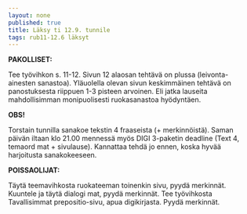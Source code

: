```yaml
---
layout: none
published: true
title: Läksy ti 12.9. tunnile
tags: rub11-12.6 läksyt
---
```

**PAKOLLISET:**

Tee työvihkon s. 11-12. Sivun 12 alaosan tehtävä on plussa (leivonta-ainesten sanastoa). Yläuolella olevan sivun keskimmäinen tehtävä on panostuksesta riippuen 1-3 pisteen arvoinen. Eli jatka lauseita mahdollisimman monipuolisesti ruokasanastoa hyödyntäen.

**OBS!**

Torstain tunnilla sanakoe tekstin 4 fraaseista (+ merkinnöistä). Saman päivän iltaan klo 21.00 mennessä myös DIGI 3-paketin deadline (Text 4, temaord mat + sivulause). Kannattaa tehdä jo ennen, koska hyvää harjoitusta sanakokeeseen.

**POISSAOLIJAT:**

Täytä teemavihkosta ruokateeman toinenkin sivu, pyydä merkinnät. Kuuntele ja täytä dialogi mat, pyydä merkinnät. Tee työvihkosta Tavallisimmat prepositio-sivu, apua digikirjasta. Pyydä merkinnät.
